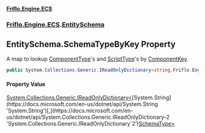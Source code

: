 #### [Friflo.Engine.ECS](index.md 'index')
### [Friflo.Engine.ECS](Friflo.Engine.ECS.md 'Friflo.Engine.ECS').[EntitySchema](EntitySchema.md 'Friflo.Engine.ECS.EntitySchema')

## EntitySchema.SchemaTypeByKey Property

A map to lookup [ComponentType](ComponentType.md 'Friflo.Engine.ECS.ComponentType')'s and [ScriptType](ScriptType.md 'Friflo.Engine.ECS.ScriptType')'s by [ComponentKey](SchemaType.ComponentKey.md 'Friflo.Engine.ECS.SchemaType.ComponentKey').

```csharp
public System.Collections.Generic.IReadOnlyDictionary<string,Friflo.Engine.ECS.SchemaType> SchemaTypeByKey { get; }
```

#### Property Value
[System.Collections.Generic.IReadOnlyDictionary&lt;](https://docs.microsoft.com/en-us/dotnet/api/System.Collections.Generic.IReadOnlyDictionary-2 'System.Collections.Generic.IReadOnlyDictionary`2')[System.String](https://docs.microsoft.com/en-us/dotnet/api/System.String 'System.String')[,](https://docs.microsoft.com/en-us/dotnet/api/System.Collections.Generic.IReadOnlyDictionary-2 'System.Collections.Generic.IReadOnlyDictionary`2')[SchemaType](SchemaType.md 'Friflo.Engine.ECS.SchemaType')[&gt;](https://docs.microsoft.com/en-us/dotnet/api/System.Collections.Generic.IReadOnlyDictionary-2 'System.Collections.Generic.IReadOnlyDictionary`2')